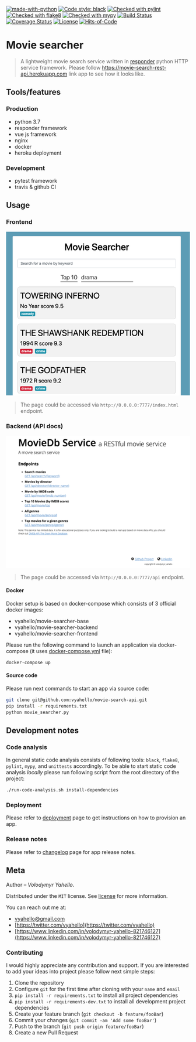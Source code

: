 [![made-with-python](https://img.shields.io/badge/Made%20with-Python-1f425f.svg)](https://www.python.org/)
[![Code style: black](https://img.shields.io/badge/code%20style-black-000000.svg)](https://github.com/psf/black)
[![Checked with pylint](https://img.shields.io/badge/pylint-checked-blue)](https://www.pylint.org)
[![Checked with flake8](https://img.shields.io/badge/flake8-checked-blue)](http://flake8.pycqa.org/)
[![Checked with mypy](http://www.mypy-lang.org/static/mypy_badge.svg)](http://mypy-lang.org/)
[![Build Status](https://travis-ci.org/vyahello/movie-search-api.svg?branch=master)](https://travis-ci.org/vyahello/movie-search-api)
[![Coverage Status](https://coveralls.io/repos/github/vyahello/movie-search-api/badge.svg?branch=master)](https://coveralls.io/github/vyahello/movie-search-api?branch=master)
[![License](https://img.shields.io/badge/license-MIT-green.svg)](LICENSE.md)
[![Hits-of-Code](https://hitsofcode.com/github/vyahello/movie-search-api)](https://hitsofcode.com/view/github/vyahello/movie-search-api)

# Movie searcher
> A lightweight movie search service written in [responder](http://python-responder.org/en/latest/) python HTTP service framework. 
> Please follow https://movie-search-rest-api.herokuapp.com link app to see how it looks like.

## Tools/features

### Production
- python 3.7
- responder framework
- vue js framework
- nginx
- docker 
- heroku deployment

### Development
- pytest framework
- travis & github CI

## Usage

### Frontend

![Screenshot](static/screen/web.png)

> The page could be accessed via `http://0.0.0.0:7777/index.html` endpoint.

### Backend (API docs)

![Screenshot](static/screen/api.png)

> The page could be accessed via `http://0.0.0.0:7777/api` endpoint.

#### Docker

Docker setup is based on docker-compose which consists of 3 official docker images:
- vyahello/movie-searcher-base
- vyahello/movie-searcher-backend  
- vyahello/movie-searcher-frontend

Please run the following command to launch an application via docker-compose (it uses [docker-compose.yml](docker-compose.yml) file):
```docker
docker-compose up
```

#### Source code

Please run next commands to start an app via source code:
```bash
git clone git@github.com:vyahello/movie-search-api.git
pip install -r requirements.txt
python movie_searcher.py
```

## Development notes

### Code analysis
In general static code analysis consists of following tools: `black`, `flake8`, `pylint`, `mypy`, and `unittests` accordingly.
To be able to start static code analysis _locally_ please run following script from the root directory of the project:
```bash
./run-code-analysis.sh install-dependencies
```

### Deployment
Please refer to [deployment](DEPLOYMENT.md) page to get instructions on how to provision an app.

### Release notes
Please refer to [changelog](CHANGELOG.md) page for app release notes.

## Meta
Author – _Volodymyr Yahello_.

Distributed under the `MIT` license. See [license](LICENSE.md) for more information.

You can reach out me at:
* [vyahello@gmail.com](vyahello@gmail.com)
* [https://twitter.com/vyahello](https://twitter.com/vyahello)
* [https://www.linkedin.com/in/volodymyr-yahello-821746127](https://www.linkedin.com/in/volodymyr-yahello-821746127)

### Contributing
I would highly appreciate any contribution and support. If you are interested to add your ideas into project please follow next simple steps:

1. Clone the repository
2. Configure `git` for the first time after cloning with your `name` and `email`
3. `pip install -r requirements.txt` to install all project dependencies
4. `pip install -r requirements-dev.txt` to install all development project dependencies
5. Create your feature branch (`git checkout -b feature/fooBar`)
6. Commit your changes (`git commit -am 'Add some fooBar'`)
7. Push to the branch (`git push origin feature/fooBar`)
8. Create a new Pull Request
